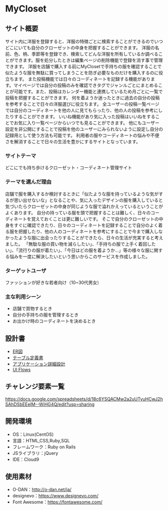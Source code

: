 # MyCloset

## サイト概要
サイト内に洋服を登録すると、洋服の特徴ごとに検索することができるのでいつどこにいても自分のクローゼットの中身を把握することができます。
洋服の名前、色、柄、季節等を登録でき、検索してどんな洋服を所有しているか調べることができます。服を処分したときは編集ページの削除機能で登録を消す事で管理できます。
洋服を店舗で購入する前にMyClosetで手持ちの服を確認することで似たような服を無駄に買ってしまうことを防ぎ必要なものだけを購入するのに役立ちます。
また投稿機能では日々のコーディネートを記録する機能があります。マイページでは自分の投稿のみを確認できタグでジャンルごとにまとめることが可能です。また、投稿はカレンダー機能と連携しているため月ごとに一覧で投稿を把握することができます。
何を着ようか迷ったときに過去の自分の投稿を参考することで日々の洋服選びに役立ちます。
全ユーザーの投稿一覧ページでは自分のコーディネートを他の人に見てもらったり、他の人の投稿を参考にしたりすることができます。
いいね機能があり気に入った投稿はいいねをすることでお気に入り一覧ページからいつでも見ることができます。
他にもユーザー設定を非公開にすることで投稿を他のユーザーにみられないように設定し自分の記録用として使う方法も可能です。
利用者の服やコーディネートの悩みや不便さを解消することで日々の生活を豊かにするサイトとなっています。


### サイトテーマ
どこにでも持ち歩けるクローゼット・コーディネート管理サイト

### テーマを選んだ理由
店舗で服を購入するか検討するときに「似たような服を持っているような気がするが思い出せないな」となることや、気に入ったデザインの服を購入していると気づいたらクローゼットの中身が同じような服で溢れかえっているということがよくあります。
自分の持っている服を頭で把握することは難しく、日々のコーディネートを覚えておくことは更に難しいです。
そこで自分のクローゼットの中身をすぐに確認できたり、日々のコーディネートを記録することで自分のよく着る服を把握したり、他の人のコーディネートを参考にすることで今まで購入しなかったような服に出会ったりすることができたら、日々の生活が充実すると考えました。
「無駄な服の買い物を減らしたい」、「手持ちの服で上手く着回したい」、「流行りの服が着たい」、「今日はどの服を着ようか…」等の様々な服に関する悩みを一度に解決したいという思いからこのサービスを作成しました。

### ターゲットユーザ
ファッションが好きな若者向け（10~30代男女）

### 主な利用シーン
* 店舗で買物するとき
* 自分の手持ちの服を管理するとき
* お出かけ時のコーディネートを決めるとき

## 設計書
* [ER図](https://drive.google.com/file/d/1UxbZloSHlkFP7GVTigV769EKW_PgvbtM/view?usp=sharing)
* [テーブル定義書](https://docs.google.com/spreadsheets/d/14JtBB7xzpSqiCbv_cGtdVzVsWYoITN7Jbw8Vp2ZlC9E/edit?usp=sharing)
* [アプリケーション詳細設計](https://docs.google.com/spreadsheets/d/1Yy5wlo62oBIUGb_aDgjLrMODDy2Jlr-T/edit?usp=sharing&ouid=108188291934304353700&rtpof=true&sd=true)
* [UI Flows](https://drive.google.com/file/d/1hJwr6Ob-nkU7QnkxbjiVJuNDEfErWPWn/view?usp=sharing)

## チャレンジ要素一覧
<https://docs.google.com/spreadsheets/d/18c6YSQACMw2a2uUTyuHCwJ2hSAhDSbEEelM--WiHG4Q/edit?usp=sharing>

## 開発環境
- OS：Linux(CentOS)
- 言語：HTML,CSS,Ruby,SQL
- フレームワーク：Ruby on Rails
- JSライブラリ：jQuery
- IDE：Cloud9

## 使用素材
* O-DAN：<http://o-dan.net/ja/>
* designevo：<https://www.designevo.com/>
* Font Awesome：<https://fontawesome.com/>
